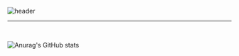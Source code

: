 ![header](https://capsule-render.vercel.app/api?type=waving&color=timeGradient&text=Welcome%20to%20YoungUk's%20GitHub%20👋&animation=twinkling&fontSize=35&fontAlignY=40&fontAlign=40&height=250)

<hr>
<br>

![Anurag's GitHub stats](https://github-readme-stats.vercel.app/api?username=HanYoungUk&show_icons=true&theme=merko)
<br>


